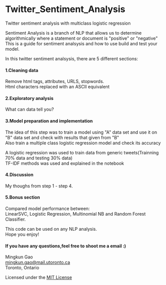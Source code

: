 # Twitter_Sentiment_Analysis
Twitter sentiment analysis with multiclass logistic regression

Sentiment Analysis is a branch of NLP that allows us to determine algorithmically where a statement or document is "positive" or "negative"<br />
This is a guide for sentiment analsysis and how to use build and test your model.

In this twitter sentiment analsysis, there are 5 different sections: 

#### 1.Cleaning data
Remove html tags, attributes, URLS, stopwords.<br />
Html characters replaced with an ASCII equivalent

#### 2.Exploratory analysis<br />
What can data tell you?

#### 3.Model preparation and implementation<br />
The idea of this step was to train a model using "A" data set and use it on "B" data set and check with results that given from "B"<br />
Also train a multiple class logistic regression model and check its accuracy

A logistic regression was used to train data from generic tweets(Trainning 70% data and testing 30% data) <br />
TF-IDF methods was used and explained in the notebook

#### 4.Discussion <br />
My thoughs from step 1 - step 4.

#### 5.Bonus section<br />
Compared model performance between:<br />
LinearSVC, Logistic Regression, Multinomial NB and Random Forest Classifier.

This code can be used on any NLP analysis. <br />
Hope you enjoy!

#### If you have any questions,feel free to shoot me a email :) 

Mingkun Gao<br />
mingkun.gao@mail.utoronto.ca<br />
Toronto, Ontario

Licensed under the [MIT License](LICENSE)
